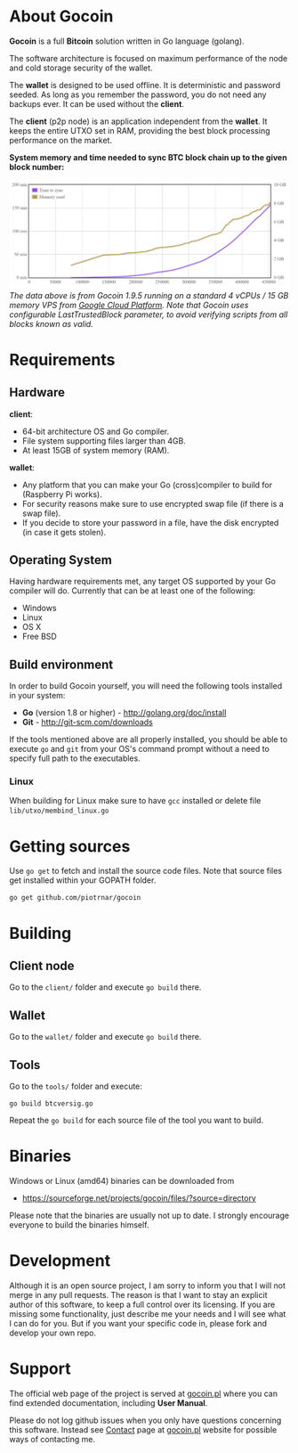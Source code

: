 # About Gocoin

**Gocoin** is a full **Bitcoin** solution written in Go language (golang).

The software architecture is focused on maximum performance of the node
and cold storage security of the wallet.

The **wallet** is designed to be used offline.
It is deterministic and password seeded.
As long as you remember the password, you do not need any backups ever.
It can be used without the **client**.

The **client** (p2p node) is an application independent from the **wallet**.
It keeps the entire UTXO set in RAM, providing the best block processing performance on the market.

**System memory and time needed to sync BTC block chain up to the given block number:**

![SyncChart](website/btc_chain_sync_perf.png)
*The data above is from Gocoin 1.9.5 running on a standard 4 vCPUs / 15 GB memory VPS from [Google Cloud Platform](https://cloud.google.com/).*
*Note that Gocoin uses configurable LastTrustedBlock parameter, to avoid verifying scripts from all blocks known as valid.*

# Requirements

## Hardware

**client**:

* 64-bit architecture OS and Go compiler.
* File system supporting files larger than 4GB.
* At least 15GB of system memory (RAM).


**wallet**:

* Any platform that you can make your Go (cross)compiler to build for (Raspberry Pi works).
* For security reasons make sure to use encrypted swap file (if there is a swap file).
* If you decide to store your password in a file, have the disk encrypted (in case it gets stolen).


## Operating System
Having hardware requirements met, any target OS supported by your Go compiler will do.
Currently that can be at least one of the following:

* Windows
* Linux
* OS X
* Free BSD

## Build environment
In order to build Gocoin yourself, you will need the following tools installed in your system:

* **Go** (version 1.8 or higher) - http://golang.org/doc/install
* **Git** - http://git-scm.com/downloads

If the tools mentioned above are all properly installed, you should be able to execute `go` and `git`
from your OS's command prompt without a need to specify full path to the executables.

### Linux

When building for Linux make sure to have `gcc` installed or delete file `lib/utxo/membind_linux.go`


# Getting sources

Use `go get` to fetch and install the source code files.
Note that source files get installed within your GOPATH folder.

	go get github.com/piotrnar/gocoin


# Building

## Client node
Go to the `client/` folder and execute `go build` there.


## Wallet
Go to the `wallet/` folder and execute `go build` there.


## Tools
Go to the `tools/` folder and execute:

	go build btcversig.go

Repeat the `go build` for each source file of the tool you want to build.

# Binaries

Windows or Linux (amd64) binaries can be downloaded from

 * https://sourceforge.net/projects/gocoin/files/?source=directory

Please note that the binaries are usually not up to date.
I strongly encourage everyone to build the binaries himself.

# Development
Although it is an open source project, I am sorry to inform you that I will not merge in any pull requests.
The reason is that I want to stay an explicit author of this software, to keep a full control over its
licensing. If you are missing some functionality, just describe me your needs and I will see what I can do
for you. But if you want your specific code in, please fork and develop your own repo.

# Support
The official web page of the project is served at <a href="http://gocoin.pl">gocoin.pl</a>
where you can find extended documentation, including **User Manual**.

Please do not log github issues when you only have questions concerning this software.
Instead see [Contact](http://gocoin.pl/gocoin_links.html) page at [gocoin.pl](http://gocoin.pl) website
for possible ways of contacting me.
